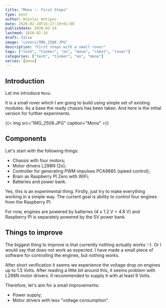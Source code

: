 ```yaml
---
title: "Mono :: First Steps"
type: post
author: Nikolai Antipov
date: 2020-02-10T15:27:19+01:00
publishdate: 2020-02-24
lastmod: 2020-02-24
draft: false
image: "covers/IMG_2508.JPG"
description: "First steps with a small rover"
tags: ["tech", "tinker", "en", "mono", "robot", "rover"]
categories: ["tech", "tinker", "en", "mono"]
series: [mono]
---
```


## Introduction

Let me introduce `Mono`.

It is a small rover which I am going to build using simple set of existing modules.
As a base the ready chassis has been taken.
And here is the initial version for further experiments.

{{< img src="IMG_2508.JPG" caption="Mono" >}}

## Components

Let's start with the following things:
* Chassis with four motors;
* Motor drivers L298N (2x);
* Controller for generating PWM impulses PCA9685 (speed control);
* Brain as Raspberry PI Zero with WiFi;
* Batteries and power bank.

Yes, this is an experimental thing. Firstly, just try to make everything working in a simple way.
The current goal is ability to control four engines from the Raspberry PI.

For now, engines are powered by batteries (4 x 1.2 V = 4.8 V) and Raspberry PI is separately powered by the 5V power bank.

## Things to improve

The biggest thing to improve is that currently nothing actually works :-). Or I would say that does not work as expected.
I have made a small piece of software for controlling the engines, but nothing works.

After short verification it seems we experience the voltage drop on engines up to 1.5 Volts. After reading a little bit
around this, it seems problem with L298N motor drivers. It recommended to supply it with at least 9 Volts.

Therefore, let's aim for a small improvements:
- Power supply;
- Motor drivers with less "voltage consumption".
